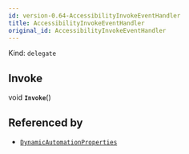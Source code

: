 ```yaml
---
id: version-0.64-AccessibilityInvokeEventHandler
title: AccessibilityInvokeEventHandler
original_id: AccessibilityInvokeEventHandler
---
```


Kind: `delegate`

## Invoke
void **`Invoke`**()





## Referenced by
- [`DynamicAutomationProperties`](DynamicAutomationProperties)
